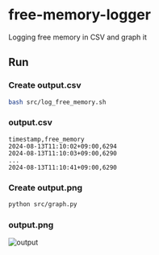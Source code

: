 # free-memory-logger
Logging free memory in CSV and graph it

## Run

### Create output.csv

```bash
bash src/log_free_memory.sh 
```

### output.csv

```csv
timestamp,free_memory
2024-08-13T11:10:02+09:00,6294
2024-08-13T11:10:03+09:00,6290
...
2024-08-13T11:10:41+09:00,6290
```

### Create output.png

```bash
python src/graph.py 
```

### output.png

![output](https://github.com/user-attachments/assets/fa09ff1d-f256-4180-9159-4551fdca06c1)
